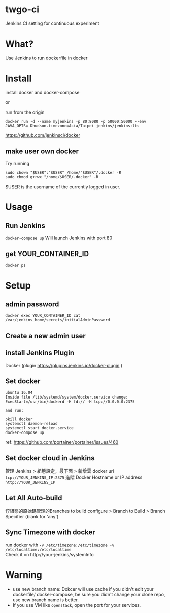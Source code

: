 # twgo-ci
Jenkins CI setting for continuous experiment

# What?
Use Jenkins to run dockerfile in docker

# Install
install docker and docker-compose

or

run from the origin 
```
docker run -d --name myjenkins -p 80:8080 -p 50000:50000 --env JAVA_OPTS=-Dhudson.timezone=Asia/Taipei jenkins/jenkins:lts
```
https://github.com/jenkinsci/docker

## make user own docker 

Try running

```
sudo chown "$USER":"$USER" /home/"$USER"/.docker -R
sudo chmod g+rwx "/home/$USER/.docker" -R
```
$USER is the username of the currently logged in user.
# Usage
## Run Jenkins
`docker-compose up`
Will launch Jenkins with port 80

## get YOUR_CONTAINER_ID
`docker ps`

# Setup

## admin password
`docker exec YOUR_CONTAINER_ID cat /var/jenkins_home/secrets/initialAdminPassword`


## Create a new admin user

## install Jenkins Plugin
Docker (plugin https://plugins.jenkins.io/docker-plugin )

## Set docker
```
ubuntu 16.04
Inside file /lib/systemd/system/docker.service change:
ExecStart=/usr/bin/dockerd -H fd:// -H tcp://0.0.0.0:2375

and run:

pkill docker
systemctl daemon-reload
systemctl start docker.service
docker-compose up
```
ref: https://github.com/portainer/portainer/issues/460

## Set docker cloud in Jenkins
管理 Jenkins > 組態設定，最下面 > 新增雲 docker
uri `tcp://YOUR_JENKINS_IP:2375`
進階
Docker Hostname or IP address	 `http://YOUR_JENKINS_IP`

## Let All Auto-build
佇組態的原始碼管理的Branches to build
configure > Branch to Build > Branch Specifier (blank for 'any')	

## Sync Timezone with docker
run docker with `-v /etc/timezone:/etc/timezone -v /etc/localtime:/etc/localtime`  
Check it on http://your-jenkins/systemInfo

# Warning
- use new branch name: Dokcer will use cache if you didn't edit your dockerfile/ docker-compose, be sure you didn't change your clone repo, use new branch name is better.
- If you use VM like `openstack`, open the port for your services.
